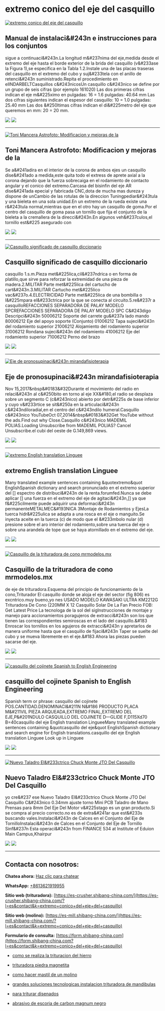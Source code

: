 # extremo conico del eje del casquillo

<a href="https://swt.shibang-china.com/?l=es&img&k=extremo+conico+del+eje+del+casquillo" target="_blank">![extremo conico del eje del casquillo](http://static.shibang-china.com/all-800x300/753.jpg)</a>

## Manual de instalaci&#243n e instrucciones para los conjuntos
sigue a continuaci&#243n.La longitud m&#237nima del eje,medida desde el extremo del eje hasta el borde exterior de la brida del casquillo (v&#233ase la Figura 1),se especifica en la Tabla 1.2.Instale una de las placas traseras del casquillo en el extremo del cubo y suj&#233tela con el anillo de retenci&#243n suministrado.Repita el procedimiento en elINDARBELTCasquillos c&#243nicosUn casquillo c&#243nico se define por un grupo de seis cifras (por ejemplo 161020) Las dos primeras cifras indican el eje m&#225ximo en pulgadas: 16 = 1.6 pulgadas: 40.64 mm Las dos cifras siguientes indican el espesor del casquillo: 10 = 1.0 pulgadas: 25.40 mm Las dos &#250ltimas cifras indican el di&#225metro del eje que queremos en mm: 20 = 20 mm.


<a href="https://whatsapp.shibangsoft.com/WhatsApp.php" target="_blank" title="WhatsApp">![](http://static.shibang-china.com/icon/whatsapp.png)</a> <a href="https://swt.shibang-china.com/?l=es&icon&k=extremo+conico+del+eje+del+casquillo" target="_blank">![](http://static.shibang-china.com/icon/chat-es.png)</a>

---

<a href="https://swt.shibang-china.com/?l=es&img&k=extremo+conico+del+eje+del+casquillo" target="_blank">![Toni Mancera Astrofoto: Modificacion y mejoras de la](http://static.shibang-china.com/all-800x300/279.jpg)</a>

## Toni Mancera Astrofoto: Modificacion y mejoras de la
Se a&#241adira en el interior de la corona de ambos ejes un casquillo dise&#241ado a medida,este quita todo el extress de aprete axial a la corona dejando que la fuerza sobrecaiga en el rodamiento de contacto angular y el conico del extremo.Carcasa del bisinfin del eje AR dise&#241ada epecial y fabricada CNC,dota de mucha mas dureza y dispone de unCambio de las rotulas de la direccion Tuningpediar&#243tula y una bieleta en una sola unidad.En un extremo de la rueda existe una r&#243tula normal,mientras que en el otro hay un casquillo de goma.Por el centro del casquillo de goma pasa un tornillo que fija el conjunto de la bieleta a la cremallera de la direcci&#243n.En algunos veh&#237culos,el tornillo est&#225 asegurado con


<a href="https://whatsapp.shibangsoft.com/WhatsApp.php" target="_blank" title="WhatsApp">![](http://static.shibang-china.com/icon/whatsapp.png)</a> <a href="https://swt.shibang-china.com/?l=es&icon&k=extremo+conico+del+eje+del+casquillo" target="_blank">![](http://static.shibang-china.com/icon/chat-es.png)</a>

---

<a href="https://swt.shibang-china.com/?l=es&img&k=extremo+conico+del+eje+del+casquillo" target="_blank">![Casquillo significado de casquillo diccionario](http://static.shibang-china.com/all-800x300/41.jpg)</a>

## Casquillo significado de casquillo diccionario
casquillo 1.s.m.Pieza met&#225lica,cil&#237ndrica o en forma de platillo,que sirve para reforzar la extremidad de una pieza de madera.2.MILITAR Parte met&#225lica del cartucho de cart&#243n.3.MILITAR Cartucho met&#225lico vac&#237o.4.ELECTRICIDAD Parte met&#225lica de una bombilla o l&#225mpara el&#233ctrica por la que se conecta al circuito.5.re&#237r a casquilloREFACCIONES SEPARADORA DE PALAY MODELO SPCREFACCIONES SEPARADORA DE PALAY MODELO SPC C&#243digo Descripci&#243n 50006212 Soporte del carrete gu&#237a lado mando 80006212 Eje del apoyo soporte (Conjunto) 01006212 Tapa sujeci&#243n del rodamiento superior 21006212 Alojamiento del rodamiento superior 31006212 Rondana sujeci&#243n del rodamiento 41006212 Eje del rodamiento superior 71006212 Perno del brazo


<a href="https://whatsapp.shibangsoft.com/WhatsApp.php" target="_blank" title="WhatsApp">![](http://static.shibang-china.com/icon/whatsapp.png)</a> <a href="https://swt.shibang-china.com/?l=es&icon&k=extremo+conico+del+eje+del+casquillo" target="_blank">![](http://static.shibang-china.com/icon/chat-es.png)</a>

---

<a href="https://swt.shibang-china.com/?l=es&img&k=extremo+conico+del+eje+del+casquillo" target="_blank">![Eje de pronosupinaci&#243n mirandafisioterapia](http://static.shibang-china.com/all-800x300/112.jpg)</a>

## Eje de pronosupinaci&#243n mirandafisioterapia
Nov 15,2017&nbsp&#0183&#32Durante el movimiento del radio en relaci&#243n al c&#250bito en torno al eje XX&#180,el radio se desplaza sobre un segmento C (c&#243nico) abierto por detr&#225s de base inferior y cuyo v&#233rtice se sit&#250a en la articulaci&#243n c&#243ndiloradial,en el centro del c&#243ndilo humeral.Casquillo c&#243nico YouTubeOct 07,2014&nbsp&#0183&#32Get YouTube without the ads.Find out why Close.Casquillo c&#243nico MADEMIL POLIAS.Loading Unsubscribe from MADEMIL POLIAS? Cancel Unsubscribe.el cubi del oeste de G.149,869 views.


<a href="https://whatsapp.shibangsoft.com/WhatsApp.php" target="_blank" title="WhatsApp">![](http://static.shibang-china.com/icon/whatsapp.png)</a> <a href="https://swt.shibang-china.com/?l=es&icon&k=extremo+conico+del+eje+del+casquillo" target="_blank">![](http://static.shibang-china.com/icon/chat-es.png)</a>

---

<a href="https://swt.shibang-china.com/?l=es&img&k=extremo+conico+del+eje+del+casquillo" target="_blank">![extremo English translation Linguee](http://static.shibang-china.com/all-800x300/432.jpg)</a>

## extremo English translation Linguee
Many translated example sentences containing &quotextremo&quot EnglishSpanish dictionary and search pronunciado en el extremo superior del [] espectro de distribuci&#243n de la renta.forumfed.Nunca se debe aplicar [] una fuerza en el extremo del eje de agitaci&#243n,[] ya que f&#225cilmente puede adquirir una deformaci&#243n permanenteMETALMEC&#193NICA 3Montaje de Rodamientos y EjesLa tuerca hidr&#225ulica se adapta a una rosca en el eje o manguito.Se inyecta aceite en la tuerca (c) de modo que el &#233mbolo nular (d) presione sobre el aro interior del rodamiento,sobre una tuerca del eje o sobre una arandela de tope que se haya atornillado en el extremo del eje.


<a href="https://whatsapp.shibangsoft.com/WhatsApp.php" target="_blank" title="WhatsApp">![](http://static.shibang-china.com/icon/whatsapp.png)</a> <a href="https://swt.shibang-china.com/?l=es&icon&k=extremo+conico+del+eje+del+casquillo" target="_blank">![](http://static.shibang-china.com/icon/chat-es.png)</a>

---

<a href="https://swt.shibang-china.com/?l=es&img&k=extremo+conico+del+eje+del+casquillo" target="_blank">![Casquillo de la trituradora de cono mrmodelos.mx](http://static.shibang-china.com/all-800x300/1129.jpg)</a>

## Casquillo de la trituradora de cono mrmodelos.mx
de eje de trituradora.Esquema del principio de funcionamiento de la cono,Triturador El casquillo donde se aloja el eje del sector (fig 806) es excntrico.muy bueno,yo nes USADO MODELO KAWASAKI ULTRA KM2212G Trituradora De Cono (220MM X 12 Casquillo Solar De La Fan Precio FOB: Get Latest Price La tecnologa de la sol del sigInstrucciones de montaje y manejo para accionamientos poragujeros de extracci&#243n son los que tienen las correspondientes semiroscas en el lado del casquillo.&#183 Enroscar los tornillos en los agujeros de extracci&#243n y apretarlos de manera uniforme hasta que el casquillo de fijaci&#243n Taper se suelte del cubo y se mueva libremente en el eje.&#183 Ahora las piezas pueden sacarse del eje.


<a href="https://whatsapp.shibangsoft.com/WhatsApp.php" target="_blank" title="WhatsApp">![](http://static.shibang-china.com/icon/whatsapp.png)</a> <a href="https://swt.shibang-china.com/?l=es&icon&k=extremo+conico+del+eje+del+casquillo" target="_blank">![](http://static.shibang-china.com/icon/chat-es.png)</a>

---

<a href="https://swt.shibang-china.com/?l=es&img&k=extremo+conico+del+eje+del+casquillo" target="_blank">![casquillo del cojinete Spanish to English Engineering](http://static.shibang-china.com/all-800x300/611.jpg)</a>

## casquillo del cojinete Spanish to English Engineering
Spanish term or phrase: casquillo del cojinete POS.CANTIDAD.DENOMINACI&#211N N&#186 PRODUCTO PLACA M&#211VIL PIEZA ARQUEADA,EXTREMO FINAL,EXTREMO DEL EJE,P&#201NDULO CASQUILLO DEL COJINETE D—GLIDE F,D115Xd70 B=40casquillo del eje English translation LingueeMany translated example sentences containing &quotcasquillo del eje&quot EnglishSpanish dictionary and search engine for English translations.casquillo del eje English translation Linguee Look up in Linguee


<a href="https://whatsapp.shibangsoft.com/WhatsApp.php" target="_blank" title="WhatsApp">![](http://static.shibang-china.com/icon/whatsapp.png)</a> <a href="https://swt.shibang-china.com/?l=es&icon&k=extremo+conico+del+eje+del+casquillo" target="_blank">![](http://static.shibang-china.com/icon/chat-es.png)</a>

---

<a href="https://swt.shibang-china.com/?l=es&img&k=extremo+conico+del+eje+del+casquillo" target="_blank">![Nuevo Taladro El&#233ctrico Chuck Monte JTO Del Casquillo](http://static.shibang-china.com/all-800x300/172.jpg)</a>

## Nuevo Taladro El&#233ctrico Chuck Monte JTO Del Casquillo
yo cre&#237 ese Nuevo Taladro El&#233ctrico Chuck Monte JTO Del Casquillo C&#243nico 0.34mm ajuste torno Mini PCB Taladro de Mano Prensas para 8mm Del Eje Del Motor v&#225stago es un gran producto.Si se compra al precio correcto.no es de extra&#241ar que est&#233s buscando vales.Instalaci&#243n de Calces en el Conjunto del Eje de TornilloInstalaci&#243n de Calces en el Conjunto del Eje de Tornillo Sinf&#237n Esta operaci&#243n from FINANCE 534 at Institute of Eduion Main Campus,Khairpur


<a href="https://whatsapp.shibangsoft.com/WhatsApp.php" target="_blank" title="WhatsApp">![](http://static.shibang-china.com/icon/whatsapp.png)</a> <a href="https://swt.shibang-china.com/?l=es&icon&k=extremo+conico+del+eje+del+casquillo" target="_blank">![](http://static.shibang-china.com/icon/chat-es.png)</a>

---
## Contacta con nosotros:

**Chatea ahora:** [Haz clic para chatear](https://swt.shibang-china.com?l=es&contact&k=extremo+conico+del+eje+del+casquillo)

**WhatsApp:**  [+8613621919955](https://whatsapp.shibangsoft.com/WhatsApp.php)

**Sitio web (trituradora):** [https://es-crusher.shibang-china.com/](https://es-crusher.shibang-china.com/?l=es&contact&k=extremo+conico+del+eje+del+casquillo)

**Sitio web (molino):** [https://es-mill.shibang-china.com/](https://es-mill.shibang-china.com/?l=es&contact&k=extremo+conico+del+eje+del+casquillo)

**Formulario de consulta:** [https://form.shibang-china.com](https://form.shibang-china.com?l=es&contact&k=extremo+conico+del+eje+del+casquillo)

* [como se realiza la trituracion del hierro](../87/como%20se%20realiza%20la%20trituracion%20del%20hierro.md)

* [trituradora piedra magnetita](../85/trituradora%20piedra%20magnetita.md)

* [como hacer mastil de un molino](../89/como%20hacer%20mastil%20de%20un%20molino.md)

* [grandes soluciones tecnologicas instalacion trituradora de mandibulas](../84/grandes%20soluciones%20tecnologicas%20instalacion%20trituradora%20de%20mandibulas.md)

* [para triturar disenados](../86/para%20triturar%20disenados.md)

* [abrasivo de escoria de carbon magnum negro](../84/abrasivo%20de%20escoria%20de%20carbon%20magnum%20negro.md)